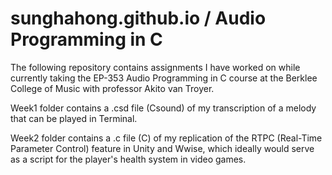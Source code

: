 # sunghahong.github.io / Audio Programming in C             

The following repository contains assignments I have worked on while currently taking the EP-353 Audio Programming in C course at the Berklee College of Music with professor Akito van Troyer.

Week1 folder contains a .csd file (Csound) of my transcription of a melody that can be played in Terminal.

Week2 folder contains a .c file (C) of my replication of the RTPC (Real-Time Parameter Control) feature in Unity and Wwise, which ideally would serve as a script for the player's health system in video games.